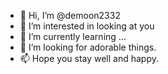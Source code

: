 - 👋 Hi, I’m @demoon2332
- 👀 I’m interested in looking at you
- 🌱 I’m currently learning ...
- 💞️ I’m looking for adorable things.
- 📫 Hope you stay well and happy.

<!---
demoon2332/demoon2332 is a ✨ special ✨ repository because its `README.md` (this file) appears on your GitHub profile.
You can click the Preview link to take a look at your changes.
--->
